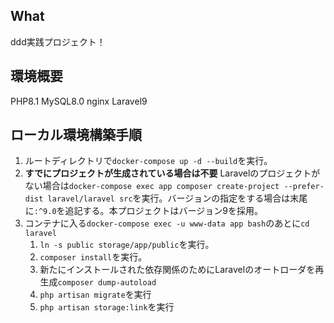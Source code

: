 ## What
ddd実践プロジェクト！

## 環境概要
PHP8.1
MySQL8.0
nginx
Laravel9

## ローカル環境構築手順
1. ルートディレクトリで`docker-compose up -d --build`を実行。
2. **すでにプロジェクトが生成されている場合は不要** Laravelのプロジェクトがない場合は`docker-compose exec app composer create-project --prefer-dist laravel/laravel src`を実行。バージョンの指定をする場合は末尾に`:^9.0`を追記する。本プロジェクトはバージョン9を採用。
3. コンテナに入る`docker-compose exec -u www-data app bash`のあとに`cd laravel`
   1. `ln -s public storage/app/public`を実行。
   2. `composer install`を実行。
   3. 新たにインストールされた依存関係のためにLaravelのオートローダを再生成`composer dump-autoload`
   4. `php artisan migrate`を実行
   5. `php artisan storage:link`を実行